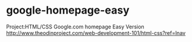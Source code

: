 # google-homepage-easy
Project:HTML/CSS Google.com homepage Easy Version
http://www.theodinproject.com/web-development-101/html-css?ref=lnav